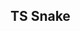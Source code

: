 <!-- * cd to `example/` and open index.html

Create this app using typescript.

Good luck! -->

## TS Snake

<!-- Created with TypeScript

<a href="https://fsiino.github.io/ts-snake" target="_blank">Live Demo</a> -->
